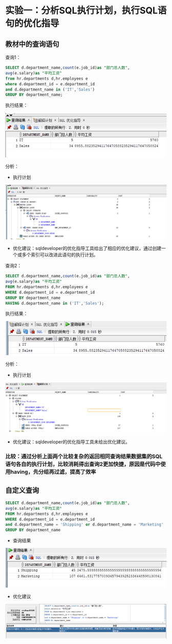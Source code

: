 # 实验一：分析SQL执行计划，执行SQL语句的优化指导
## 教材中的查询语句
查询1：
```SQL
SELECT d.department_name,count(e.job_id)as "部门总人数",
avg(e.salary)as "平均工资"
from hr.departments d,hr.employees e
where d.department_id = e.department_id
and d.department_name in ('IT','Sales')
GROUP BY department_name;
```
执行结果：

![](./1.png)

分析：

*   执行计划

![](./2.png)

*   优化建议：sqldeveloper的优化指导工具给出了相应的优化建议，通过创建一个或多个索引可以改进此语句的执行计划。

查询2：
```SQL
SELECT d.department_name,count(e.job_id)as "部门总人数",
avg(e.salary)as "平均工资"
FROM hr.departments d,hr.employees e
WHERE d.department_id = e.department_id
GROUP BY department_name
HAVING d.department_name in ('IT','Sales');
```
执行结果：

![](./3.png)

分析：

*   执行计划

![](./4.png)

*   优化建议：sqldeveloper的优化指导工具未给出优化建议。

### 比较：通过分析上面两个比较复杂的返回相同查询结果数据集的SQL语句各自的执行计划，比较消耗得出查询2更加快捷，原因是代码中使用having，先分组再过滤，提高了效率

## 自定义查询
```SQL
SELECT d.department_name,count(e.job_id)as "部门总人数",
avg(e.salary)as "平均工资"
FROM hr.departments d,hr.employees e
WHERE d.department_id = e.department_id
and d.department_name = 'Shipping' or d.department_name = 'Marketing'
GROUP BY department_name
```
* 查询结果

![](./5.png)

* 优化建议

![](./6.png)
